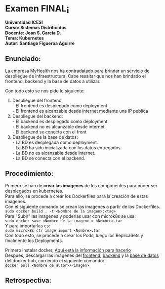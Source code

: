 # Examen FINAL¡

**Universidad ICESI**  
**Curso: Sistemas Distribuidos**  
**Docente: Joan S. Garcia D.**  
**Tema: Kubernetes**  
**Autor: Santiago Figueroa Aguirre**  

## Enunciado: ##

La empresa MyHealth nos ha contradatado para brindar un servicio de despliegue de infraestructura. Cabe resaltar que nos han brindado el frontend, backend y la base de datos a utilizar.  

Con todo esto se nos pide lo siguiente:  
  1. Despliegue del frontend:  
    -  El frontend es desplegado como deployment  
    -  El frontend es alcanzable desde internet mediante una IP publica  
  2. Despliegue del backend:  
    -  El backend es desplegado como deployment  
    -  El backend no es alcanzable desde internet  
    -  El backend se conecta con el front  
  3. Despliegue de la base de datos:  
    -  La BD es desplegada como deployment.  
    -  La BD ha sido inicializada con los datos entregados.  
    -  La BD no es alcanzable desde internet.  
    -  La BD se conecta con el backend.   

## Procedimiento: ##  
Primero se han de **crear las imagenes** de los componentes para poder ser desplegados en kubernetes.  
Para ello, se procede a crear los Dockerfiles para la creación de estas imagenes.  
Con el siguiente comando se crean las imagenes a partir de los Dockerfiles.  
 `sudo docker build . -t <Nombre de la imagen>:<tag>`  
Para "Subir" las imagenes y poderlas usar con microk8s se usa:  
 `sudo docker save <Nombre de la imagen> > <Nombre>.tar`  
Y para importarlas es:  
 `sudo microk8s ctr image import <Nombre>.tar`   
Con todo esto, se procede a crear los Pods, luego los ReplicaSets y finalmente los Deployments.   

Primero instalar docker, [Aquí está la información para hacerlo](https://github.com/icesi-ops/training_docker/blob/master/00_installAndBasicCommands/00_init.md)   
Despues, descargar las imagenes del [frontend](), [backend]() y la [base de datos]() del docker hub, corriendo el siguiente comando:  
`docker pull <Nombre de autor>/<imagen>`

## Retrospectiva: ##  

